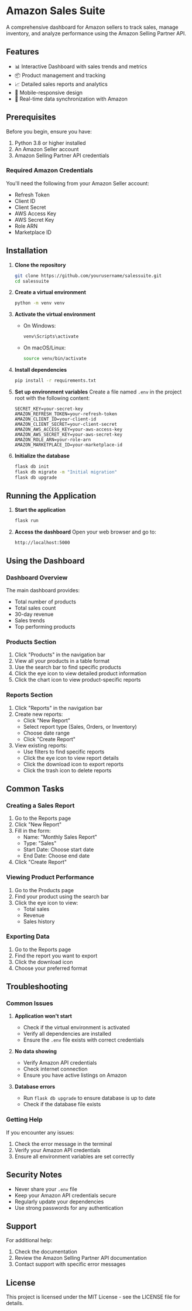 # Amazon Sales Suite

A comprehensive dashboard for Amazon sellers to track sales, manage inventory, and analyze performance using the Amazon Selling Partner API.

## Features

- 📊 Interactive Dashboard with sales trends and metrics
- 📦 Product management and tracking
- 📈 Detailed sales reports and analytics
- 📱 Mobile-responsive design
- 🔄 Real-time data synchronization with Amazon

## Prerequisites

Before you begin, ensure you have:
1. Python 3.8 or higher installed
2. An Amazon Seller account
3. Amazon Selling Partner API credentials

### Required Amazon Credentials
You'll need the following from your Amazon Seller account:
- Refresh Token
- Client ID
- Client Secret
- AWS Access Key
- AWS Secret Key
- Role ARN
- Marketplace ID

## Installation

1. **Clone the repository**
   ```bash
   git clone https://github.com/yourusername/salessuite.git
   cd salessuite
   ```

2. **Create a virtual environment**
   ```bash
   python -m venv venv
   ```

3. **Activate the virtual environment**
   - On Windows:
     ```bash
     venv\Scripts\activate
     ```
   - On macOS/Linux:
     ```bash
     source venv/bin/activate
     ```

4. **Install dependencies**
   ```bash
   pip install -r requirements.txt
   ```

5. **Set up environment variables**
   Create a file named `.env` in the project root with the following content:
   ```
   SECRET_KEY=your-secret-key
   AMAZON_REFRESH_TOKEN=your-refresh-token
   AMAZON_CLIENT_ID=your-client-id
   AMAZON_CLIENT_SECRET=your-client-secret
   AMAZON_AWS_ACCESS_KEY=your-aws-access-key
   AMAZON_AWS_SECRET_KEY=your-aws-secret-key
   AMAZON_ROLE_ARN=your-role-arn
   AMAZON_MARKETPLACE_ID=your-marketplace-id
   ```

6. **Initialize the database**
   ```bash
   flask db init
   flask db migrate -m "Initial migration"
   flask db upgrade
   ```

## Running the Application

1. **Start the application**
   ```bash
   flask run
   ```

2. **Access the dashboard**
   Open your web browser and go to:
   ```
   http://localhost:5000
   ```

## Using the Dashboard

### Dashboard Overview
The main dashboard provides:
- Total number of products
- Total sales count
- 30-day revenue
- Sales trends
- Top performing products

### Products Section
1. Click "Products" in the navigation bar
2. View all your products in a table format
3. Use the search bar to find specific products
4. Click the eye icon to view detailed product information
5. Click the chart icon to view product-specific reports

### Reports Section
1. Click "Reports" in the navigation bar
2. Create new reports:
   - Click "New Report"
   - Select report type (Sales, Orders, or Inventory)
   - Choose date range
   - Click "Create Report"
3. View existing reports:
   - Use filters to find specific reports
   - Click the eye icon to view report details
   - Click the download icon to export reports
   - Click the trash icon to delete reports

## Common Tasks

### Creating a Sales Report
1. Go to the Reports page
2. Click "New Report"
3. Fill in the form:
   - Name: "Monthly Sales Report"
   - Type: "Sales"
   - Start Date: Choose start date
   - End Date: Choose end date
4. Click "Create Report"

### Viewing Product Performance
1. Go to the Products page
2. Find your product using the search bar
3. Click the eye icon to view:
   - Total sales
   - Revenue
   - Sales history

### Exporting Data
1. Go to the Reports page
2. Find the report you want to export
3. Click the download icon
4. Choose your preferred format

## Troubleshooting

### Common Issues

1. **Application won't start**
   - Check if the virtual environment is activated
   - Verify all dependencies are installed
   - Ensure the `.env` file exists with correct credentials

2. **No data showing**
   - Verify Amazon API credentials
   - Check internet connection
   - Ensure you have active listings on Amazon

3. **Database errors**
   - Run `flask db upgrade` to ensure database is up to date
   - Check if the database file exists

### Getting Help

If you encounter any issues:
1. Check the error message in the terminal
2. Verify your Amazon API credentials
3. Ensure all environment variables are set correctly

## Security Notes

- Never share your `.env` file
- Keep your Amazon API credentials secure
- Regularly update your dependencies
- Use strong passwords for any authentication

## Support

For additional help:
1. Check the documentation
2. Review the Amazon Selling Partner API documentation
3. Contact support with specific error messages

## License

This project is licensed under the MIT License - see the LICENSE file for details.
